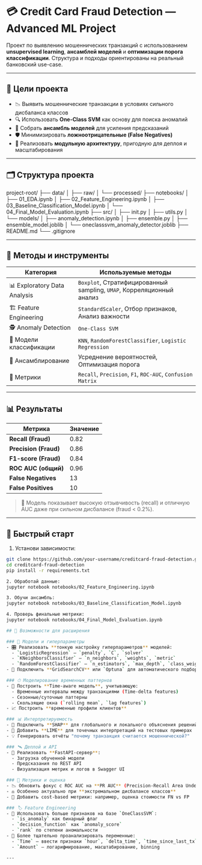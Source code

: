 # 💳 Credit Card Fraud Detection — Advanced ML Project

Проект по выявлению мошеннических транзакций с использованием **unsupervised learning**, **ансамблей моделей** и **оптимизации порога классификации**. Структура и подходы ориентированы на реальный банковский use-case.

---

## 📌 Цели проекта

- 📉 Выявить мошеннические транзакции в условиях сильного дисбаланса классов  
- 🔍 Использовать **One-Class SVM** как основу для поиска аномалий  
- 🧠 Собрать **ансамбль моделей** для усиления предсказаний  
- 🛡 Минимизировать **ложноотрицательные (False Negatives)**  
- 🧱 Реализовать **модульную архитектуру**, пригодную для деплоя и масштабирования

---

## 🗂️ Структура проекта

project-root/
├── data/
│ ├── raw/
│ └── processed/
├── notebooks/
│ ├── 01_EDA.ipynb
│ ├── 02_Feature_Engineering.ipynb
│ ├── 03_Baseline_Classification_Model.ipynb
│ └── 04_Final_Model_Evaluation.ipynb
├── src/
│ ├── init.py
│ ├── utils.py
│ └── models/
│ ├── anomaly_detection.ipynb
│ ├── ensemble.py
│ ├── ensemble_model.joblib
│ └── oneclasssvm_anomaly_detector.joblib
├── README.md
└── .gitignore

---

## 🧠 Методы и инструменты

| Категория           | Используемые методы                                             |
|---------------------|----------------------------------------------------------------|
| 📊 Exploratory Data Analysis | `Boxplot`, Стратифицированный sampling, `UMAP`, Корреляционный анализ |
| 🏗 Feature Engineering | `StandardScaler`, Отбор признаков, Анализ важности            |
| 🕵 Anomaly Detection | `One-Class SVM`                                                |
| 🤖 Модели классификации | `KNN`, `RandomForestClassifier`, `Logistic Regression`      |
| 🔁 Ансамблирование     | Усреднение вероятностей, Оптимизация порога                  |
| 📏 Метрики            | `Recall`, `Precision`, `F1`, `ROC-AUC`, `Confusion Matrix`   |

---

## 📊 Результаты

| Метрика                | Значение |
|------------------------|----------|
| **Recall (Fraud)**     | 0.82     |
| **Precision (Fraud)**  | 0.86     |
| **F1-score (Fraud)**   | 0.84     |
| **ROC AUC (общий)**    | 0.96     |
| **False Negatives**    | 13       |
| **False Positives**    | 10       |

> 📌 Модель показывает высокую отзывчивость (recall) и отличную AUC даже при сильном дисбалансе (fraud < 0.2%).

---

## 🚀 Быстрый старт

1. Установи зависимости:
```bash
git clone https://github.com/your-username/creditcard-fraud-detection.git
cd creditcard-fraud-detection
pip install -r requirements.txt

2. Обработай данные:
jupyter notebook notebooks/02_Feature_Engineering.ipynb

3. Обучи ансамбль:
jupyter notebook notebooks/03_Baseline_Classification_Model.ipynb

4. Проверь финальные метрики:
jupyter notebook notebooks/04_Final_Model_Evaluation.ipynb

## 🔭 Возможности для расширения

### 🧠 Модели и гиперпараметры
- 🎛 Реализовать **тонкую настройку гиперпараметров** моделей:
  - `LogisticRegression` — `penalty`, `C`, `solver`
  - `KNeighborsClassifier` — `n_neighbors`, `weights`, `metric`
  - `RandomForestClassifier` — `n_estimators`, `max_depth`, `class_weight`
- 🧪 Подключить **GridSearchCV** или `Optuna` для автоматического подбора параметров

### ⏱ Моделирование временных паттернов
- 🧩 Построить **Time-aware модель**, учитывающую:
  - Временные интервалы между транзакциями (Time-delta features)
  - Сезонные/суточные паттерны
  - Скользящие окна (`rolling mean`, `lag features`)
- 📈 Построить **временные профили клиентов**

### 📊 Интерпретируемость
- 🧠 Подключить **SHAP** для глобального и локального объяснения решений модели
- 🧪 Добавить **LIME** для точечных интерпретаций на тестовых примерах
- 💡 Генерировать отчёты "почему транзакция считается мошеннической?"

### 🛰 Деплой и API
- 🚀 Реализовать **FastAPI-сервер**:
  - Загрузка обученной модели
  - Предсказания по REST API
  - Визуализация метрик и логов в Swagger UI

### 🧮 Метрики и оценка
- 📉 Обновить фокус с ROC AUC на **PR AUC** (Precision-Recall Area Under Curve)
- ⚖ Особенно актуально при **экстремальном дисбалансе классов**
- 📌 Добавить cost-based метрики: например, оценка стоимости FN vs FP

### 🏷 Feature Engineering
- 🧬 Использовать больше признаков на базе `OneClassSVM`:
  - `is_anomaly` как бинарный флаг
  - `decision_function` как `anomaly_score`
  - `rank` по степени аномальности
- 🔬 Более тщательно проанализировать переменные:
  - `Time` — ввести признаки `hour`, `delta_time`, `time_since_last_tx`
  - `Amount` — логарифмирование, масштабирование, binning

---